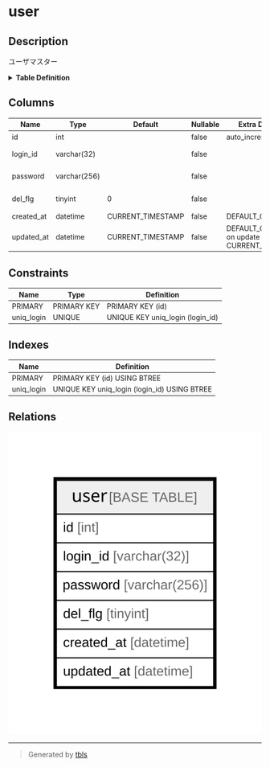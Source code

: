 # user

## Description

ユーザマスター

<details>
<summary><strong>Table Definition</strong></summary>

```sql
CREATE TABLE `user` (
  `id` int NOT NULL AUTO_INCREMENT COMMENT 'ユーザID',
  `login_id` varchar(32) NOT NULL COMMENT 'ログインid',
  `password` varchar(256) NOT NULL COMMENT 'パスワード',
  `del_flg` tinyint NOT NULL DEFAULT '0' COMMENT '削除フラグ',
  `created_at` datetime NOT NULL DEFAULT CURRENT_TIMESTAMP COMMENT '登録日',
  `updated_at` datetime NOT NULL DEFAULT CURRENT_TIMESTAMP ON UPDATE CURRENT_TIMESTAMP COMMENT '更新日',
  PRIMARY KEY (`id`),
  UNIQUE KEY `uniq_login` (`login_id`)
) ENGINE=InnoDB AUTO_INCREMENT=[Redacted by tbls] DEFAULT CHARSET=utf8 COMMENT='ユーザマスター'
```

</details>

## Columns

| Name | Type | Default | Nullable | Extra Definition | Children | Parents | Comment |
| ---- | ---- | ------- | -------- | --------------- | -------- | ------- | ------- |
| id | int |  | false | auto_increment |  |  | ユーザID |
| login_id | varchar(32) |  | false |  |  |  | ログインid |
| password | varchar(256) |  | false |  |  |  | パスワード |
| del_flg | tinyint | 0 | false |  |  |  | 削除フラグ |
| created_at | datetime | CURRENT_TIMESTAMP | false | DEFAULT_GENERATED |  |  | 登録日 |
| updated_at | datetime | CURRENT_TIMESTAMP | false | DEFAULT_GENERATED on update CURRENT_TIMESTAMP |  |  | 更新日 |

## Constraints

| Name | Type | Definition |
| ---- | ---- | ---------- |
| PRIMARY | PRIMARY KEY | PRIMARY KEY (id) |
| uniq_login | UNIQUE | UNIQUE KEY uniq_login (login_id) |

## Indexes

| Name | Definition |
| ---- | ---------- |
| PRIMARY | PRIMARY KEY (id) USING BTREE |
| uniq_login | UNIQUE KEY uniq_login (login_id) USING BTREE |

## Relations

![er](user.svg)

---

> Generated by [tbls](https://github.com/k1LoW/tbls)
